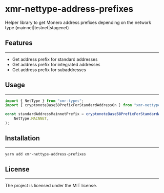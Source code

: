 # xmr-nettype-address-prefixes

Helper library to get Monero address prefixes depending on the network type (mainnet|testnet|stagenet)

## Features

---

-   Get address prefix for standard addresses
-   Get address prefix for integrated addresses
-   Get address prefix for subaddresses

## Usage

---

```ts
import { NetType } from "xmr-types";
import { cryptonoteBase58PrefixForStandardAddressOn } from "xmr-nettype-address-prefixes";

const standardAddressMainnetPrefix = cryptonoteBase58PrefixForStandardAddressOn(
	NetType.MAINNET,
);
```

## Installation

---

```sh
yarn add xmr-nettype-address-prefixes
```

## License

---

The project is licensed under the MIT license.
